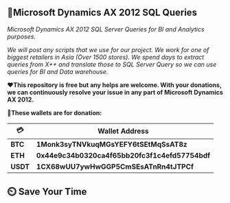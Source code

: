 ## :gem:Microsoft Dynamics AX 2012 SQL Queries
*Microsoft Dynamics AX 2012 SQL Server Queries for BI and Analytics purposes.*

*We will post any scripts that we use for our project. We work for one of biggest retailers in Asia (Over 1500 stores). We spend days to extract queries from X++ and translate those to SQL Server Query so we can use queries for BI and Data warehouse.*

**:hearts:This repository is free but any helps are welcome. With your donations, we can continuously resolve your issue in any part of Microsoft Dynamics AX 2012.**

**:beers:These wallets are for donation:**

:credit_card: | Wallet Address
------------ | -------------
**BTC**| **1Monk3syTNVkuqMGsYEFY6tSEtMqSsAT8z**
**ETH**| **0x44e9c34b0320ca4f65bb20fc3f1c4efd57754bdf**
**USDT**| **1CX68wUU7ywHwGGP5CmSEsATnRn4tJTPCf**

## :timer_clock: Save Your Time

